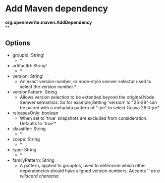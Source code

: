# Add Maven dependency

**org.openrewrite.maven.AddDependency**  
\*\*

## Options

* groupId: String!
  * \*
* artifactId: String!
  * \*
* version: String!
  * An exact version number, or node-style semver selector used to select the version number.\*
* versionPattern: String
  * Allows version selection to be extended beyond the original Node Semver semantics. So for example,Setting 'version' to "25-29" can be paired with a metadata pattern of "-jre" to select Guava 29.0-jre\*
* releasesOnly: boolean
  * When set to 'true' snapshots are excluded from consideration. Defaults to 'true'\*
* classifier: String
  * \*
* scope: String
  * \*
* type: String
  * \*
* familyPattern: String
  * A pattern, applied to groupIds, used to determine which other dependencies should have aligned version numbers. Accepts '_' as a wildcard character._

